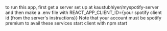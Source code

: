 to run this app, first get a server set up at kaustubhiyer/myspotify-server and then make a .env file with REACT_APP_CLIENT_ID={your spotify client id (from the server's instructions)}
Note that your account must be spotify premium to avail these services
start client with npm start
